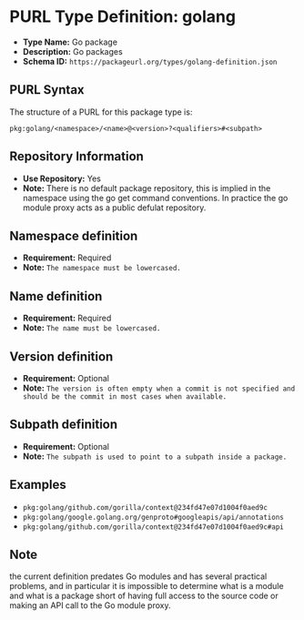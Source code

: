 <!--  NOTE: Auto-generated from the JSON PURL type definition.
Do not manually edit this file. Edit the JSON type definition instead. -->

# PURL Type Definition: golang

- **Type Name:** Go package
- **Description:** Go packages
- **Schema ID:** `https://packageurl.org/types/golang-definition.json`

## PURL Syntax

The structure of a PURL for this package type is:

    pkg:golang/<namespace>/<name>@<version>?<qualifiers>#<subpath>

## Repository Information

- **Use Repository:** Yes
- **Note:** There is no default package repository, this is implied in the namespace using the go get command conventions. In practice the go module proxy acts as a public defulat repository.

## Namespace definition

- **Requirement:** Required
- **Note:** `The namespace must be lowercased.`

## Name definition

- **Requirement:** Required
- **Note:** `The name must be lowercased.`

## Version definition

- **Requirement:** Optional
- **Note:** `The version is often empty when a commit is not specified and should be the commit in most cases when available.`

## Subpath definition

- **Requirement:** Optional
- **Note:** `The subpath is used to point to a subpath inside a package.`

## Examples

- `pkg:golang/github.com/gorilla/context@234fd47e07d1004f0aed9c`
- `pkg:golang/google.golang.org/genproto#googleapis/api/annotations`
- `pkg:golang/github.com/gorilla/context@234fd47e07d1004f0aed9c#api`

## Note

the current definition predates Go modules and has several practical problems, and in particular it is impossible to determine what is a module and what is a package short of having full access to the source code or making an API call to the Go module proxy.
